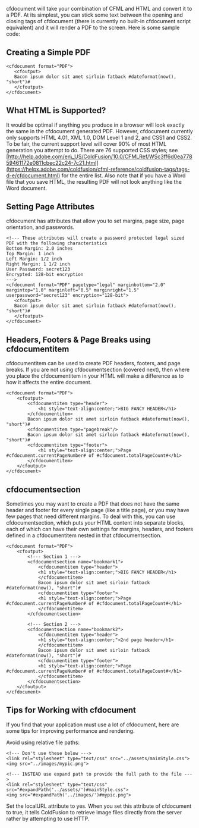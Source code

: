cfdocument will take your combination of CFML and HTML and convert it to
a PDF. At its simplest, you can stick some text between the opening and
closing tags of cfdocument (there is currently no built-in cfdocument
script equivalent) and it will render a PDF to the screen. Here is some
sample code:

Creating a Simple PDF
---------------------

~~~~ {.prettyprint}
<cfdocument format="PDF">
   <cfoutput>
   Bacon ipsum dolor sit amet sirloin fatback #dateformat(now(), "short")#
   </cfoutput>
</cfdocument>
~~~~

What HTML is Supported?
-----------------------

It would be optimal if anything you produce in a browser will look
exactly the same in the cfdocument generated PDF. However, cfdocument
currently only supports HTML 4.01, XML 1.0, DOM Level 1 and 2, and CSS1
and CSS2. To be fair, the current support level will cover 90% of most
HTML generation you attempt to do. There are 76 supported CSS styles;
see
[http://help.adobe.com/en\_US/ColdFusion/10.0/CFMLRef/WSc3ff6d0ea77859461172e0811cbec22c24-7c21.html](https://helpx.adobe.com/coldfusion/cfml-reference/coldfusion-tags/tags-d-e/cfdocument.html)
for the entire list. Also note that if you have a Word file that you
save HTML, the resulting PDF will not look anything like the Word
document.

Setting Page Attributes
-----------------------

cfdocument has attributes that allow you to set margins, page size, page
orientation, and passwords.

~~~~ {.prettyprint}
<!--- These attributes will create a password protected legal sized PDF with the following characteristics
Bottom Margin: 2.0 inches
Top Margin: 1 inch
Left Margin: 1/2 inch
Right Margin: 1 1/2 inch
User Password: secret123
Encrypted: 128-bit encryption
--->
<cfdocument format="PDF" pagetype="legal" marginbottom="2.0" margintop="1.0" marginleft="0.5" marginright="1.5" userpassword="secret123" encryption="128-bit">
   <cfoutput>
   Bacon ipsum dolor sit amet sirloin fatback #dateformat(now(), "short")#
   </cfoutput>
</cfdocument>
~~~~

Headers, Footers & Page Breaks using cfdocumentitem
---------------------------------------------------

cfdocumentitem can be used to create PDF headers, footers, and page
breaks. If you are not using cfdocumentsection (covered next), then
where you place the cfdocumentitem in your HTML will make a difference
as to how it affects the entire document.

~~~~ {.prettyprint}
<cfdocument format="PDF">
    <cfoutput>
        <cfdocumentitem type="header">
            <h1 style="text-align:center;">BIG FANCY HEADER</h1>
        </cfdocumentitem>
        Bacon ipsum dolor sit amet sirloin fatback #dateformat(now(), "short")#
        <cfdocumentitem type="pagebreak"/>
        Bacon ipsum dolor sit amet sirloin fatback #dateformat(now(), "short")#
        <cfdocumentitem type="footer">
            <h1 style="text-align:center;">Page #cfdocument.currentPageNumber# of #cfdocument.totalPageCount#</h1>
        </cfdocumentitem>
    </cfoutput>
</cfdocument>
~~~~

cfdocumentsection
-----------------

Sometimes you may want to create a PDF that does not have the same
header and footer for every single page (like a title page), or you may
have few pages that need different margins. To deal with this, you can
use cfdocumentsection, which puts your HTML content into separate
blocks, each of which can have their own settings for margins, headers,
and footers defined in a cfdocumentitem nested in that
cfdocumentsection.

~~~~ {.prettyprint}
<cfdocument format="PDF">
    <cfoutput>
        <!--- Section 1 --->
        <cfdocumentsection name="bookmark1">
            <cfdocumentitem type="header">
            <h1 style="text-align:center;">BIG FANCY HEADER</h1>
            </cfdocumentitem>
            Bacon ipsum dolor sit amet sirloin fatback #dateformat(now(), "short")#
            <cfdocumentitem type="footer">
            <h1 style="text-align:center;">Page #cfdocument.currentPageNumber# of #cfdocument.totalPageCount#</h1>
            </cfdocumentitem>
        </cfdocumentsection>
        
        <!--- Section 2 --->
        <cfdocumentsection name="bookmark2">
            <cfdocumentitem type="header">
            <h1 style="text-align:center;">2nd page header</h1>
            </cfdocumentitem>
            Bacon ipsum dolor sit amet sirloin fatback #dateformat(now(), "short")#
            <cfdocumentitem type="footer">
            <h1 style="text-align:center;">Page #cfdocument.currentPageNumber# of #cfdocument.totalPageCount#</h1>
            </cfdocumentitem>
        </cfdocumentsection>
    </cfoutput>
</cfdocument>
~~~~

Tips for Working with cfdocument
--------------------------------

If you find that your application must use a lot of cfdocument, here are
some tips for improving performance and rendering.

Avoid using relative file paths:

~~~~ {.prettyprint}
<!--- Don't use these below --->
<link rel="stylesheet" type="text/css" src="../assets/mainStyle.css">
<img src="../images/mypic.png">

<!--- INSTEAD use expand path to provide the full path to the file --->
<link rel="stylesheet" type="text/css" src="#expandPath('../assets/')#mainStyle.css">
<img src="#expandPath('../images/')#mypic.png">
~~~~

Set the localURL attribute to yes. When you set this attribute of
cfdocument to true, it tells ColdFusion to retrieve image files directly
from the server rather by attempting to use HTTP.

